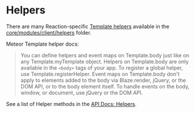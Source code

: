 # Helpers

There are many Reaction-specific [Template helpers](http://docs.meteor.com/#/full/template_helpers) available in the [core/modules/client/helpers](https://github.com/reactioncommerce/reaction/tree/v1.8.0/client/modules/core/helpers) folder.

Meteor Template helper docs:

> You can define helpers and event maps on Template.body just like on any Template.myTemplate object.
> Helpers on Template.body are only available in the `<body>` tags of your app. To register a global helper, use Template.registerHelper. Event maps on Template.body don't apply to elements added to the body via Blaze.render, jQuery, or the DOM API, or to the body element itself. To handle events on the body, window, or document, use jQuery or the DOM API.

See a list of Helper methods in the [API Docs: Helpers](http://api.docs.reactioncommerce.com/Helpers.html).
